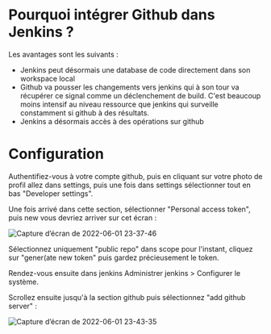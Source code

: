 # Pourquoi intégrer Github dans Jenkins ?

Les avantages sont les suivants : 

* Jenkins peut désormais une database de code directement dans son workspace local
* Github va pousser les changements vers jenkins qui à son tour va récupérer ce signal comme un déclenchement de build. C'est beaucoup moins intensif au niveau ressource que jenkins qui surveille constamment si github à des résultats. 
* Jenkins a désormais accès à des opérations sur github

# Configuration

Authentifiez-vous à votre compte github, puis en cliquant sur votre photo de profil allez dans settings, puis une fois dans settings sélectionner tout en bas "Developer settings".

Une fois arrivé dans cette section, sélectionner "Personal access token", puis new vous devriez arriver sur cet écran : 

![Capture d’écran de 2022-06-01 23-37-46](https://user-images.githubusercontent.com/98811386/171506406-10a3b2b3-13a3-4ee8-b700-0fd3f587e491.png)

Sélectionnez uniquement "public repo" dans scope pour l'instant, cliquez sur "gener(ate new token" puis gardez précieusement le token. 

Rendez-vous ensuite dans jenkins Administrer jenkins > Configurer le système. 

Scrollez ensuite jusqu'à la section github puis sélectionnez "add github server" :

![Capture d’écran de 2022-06-01 23-43-35](https://user-images.githubusercontent.com/98811386/171507121-5bab45c8-ad9b-4b9b-ba03-10890196887b.png)

